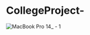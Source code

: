 # CollegeProject-
    
![MacBook Pro 14_ - 1](https://github.com/user-attachments/assets/2af8c64a-2ebe-42fe-a875-4596cc91eeae)
